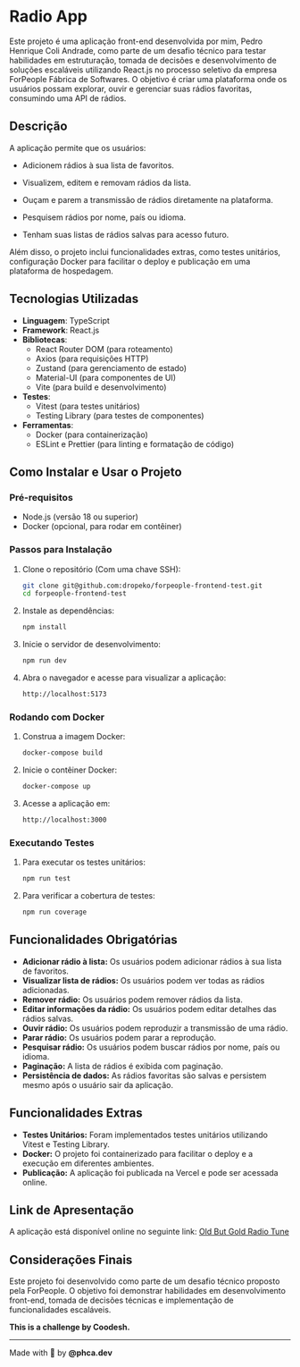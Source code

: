 # Radio App
 Este projeto é uma aplicação front-end desenvolvida por mim, Pedro Henrique Coli Andrade, como parte de um desafio técnico para testar habilidades em estruturação, tomada de decisões e desenvolvimento de soluções escaláveis utilizando React.js no processo seletivo da empresa ForPeople Fábrica de Softwares. O objetivo é criar uma plataforma onde os usuários possam explorar, ouvir e gerenciar suas rádios favoritas, consumindo uma API de rádios.

## Descrição

A aplicação permite que os usuários:

- Adicionem rádios à sua lista de favoritos.

- Visualizem, editem e removam rádios da lista.

- Ouçam e parem a transmissão de rádios diretamente na plataforma.

- Pesquisem rádios por nome, país ou idioma.

- Tenham suas listas de rádios salvas para acesso futuro.

Além disso, o projeto inclui funcionalidades extras, como testes unitários, configuração Docker para facilitar o deploy e publicação em uma plataforma de hospedagem.

## Tecnologias Utilizadas

- **Linguagem**: TypeScript
- **Framework**: React.js
- **Bibliotecas**:
  - React Router DOM (para roteamento)
  - Axios (para requisições HTTP)
  - Zustand (para gerenciamento de estado)
  - Material-UI (para componentes de UI)
  - Vite (para build e desenvolvimento)
- **Testes**:
  - Vitest (para testes unitários)
  - Testing Library (para testes de componentes)
- **Ferramentas**:
  - Docker (para containerização)
  - ESLint e Prettier (para linting e formatação de código)

## Como Instalar e Usar o Projeto

### Pré-requisitos

- Node.js (versão 18 ou superior)
- Docker (opcional, para rodar em contêiner)

### Passos para Instalação
1. Clone o repositório (Com uma chave SSH):
   ```bash
   git clone git@github.com:dropeko/forpeople-frontend-test.git
   cd forpeople-frontend-test
2. Instale as dependências:
   ```bash
   npm install
3. Inicie o servidor de desenvolvimento:
   ```bash
   npm run dev
4. Abra o navegador e acesse  para visualizar a aplicação:
   ```bash
   http://localhost:5173

### Rodando com Docker
1. Construa a imagem Docker:
   ```bash
   docker-compose build
2. Inicie o contêiner Docker:
   ```bash
   docker-compose up
3. Acesse a aplicação em:
   ```bash
   http://localhost:3000

### Executando Testes
1. Para executar os testes unitários:
   ```bash
   npm run test
2. Para verificar a cobertura de testes:
   ```bash
   npm run coverage

## Funcionalidades Obrigatórias

- **Adicionar rádio à lista:** Os usuários podem adicionar rádios à sua lista de favoritos.
- **Visualizar lista de rádios:** Os usuários podem ver todas as rádios adicionadas.
- **Remover rádio:** Os usuários podem remover rádios da lista.
- **Editar informações da rádio:** Os usuários podem editar detalhes das rádios salvas.
- **Ouvir rádio:** Os usuários podem reproduzir a transmissão de uma rádio.
- **Parar rádio:** Os usuários podem parar a reprodução.
- **Pesquisar rádio:** Os usuários podem buscar rádios por nome, país ou idioma.
- **Paginação:** A lista de rádios é exibida com paginação.
- **Persistência de dados:** As rádios favoritas são salvas e persistem mesmo após o usuário sair da aplicação.

## Funcionalidades Extras

- **Testes Unitários:** Foram implementados testes unitários utilizando Vitest e Testing Library.
- **Docker:** O projeto foi containerizado para facilitar o deploy e a execução em diferentes ambientes.
- **Publicação:** A aplicação foi publicada na Vercel e pode ser acessada online.

## Link de Apresentação

A aplicação está disponível online no seguinte link:
[Old But Gold Radio Tune](https://old-gold-radio.vercel.app/)

## Considerações Finais

Este projeto foi desenvolvido como parte de um desafio técnico proposto pela ForPeople. O objetivo foi demonstrar habilidades em desenvolvimento front-end, tomada de decisões técnicas e implementação de funcionalidades escaláveis.

**This is a challenge by Coodesh.**

---

Made with 💙 by **@phca.dev**

